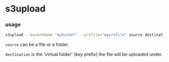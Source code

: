 # s3upload

### usage

```bash
s3upload --bucketName "mybucket" --profile="myprofile" source destination
```

`source` can be a file or a folder. 

`destination` is the 'virtual folder' (key prefix) the file will be uploaded under.
